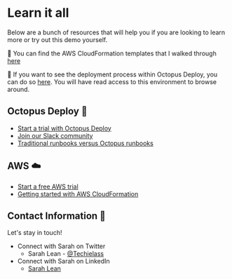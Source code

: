 
# Learn it all 

Below are a bunch of resources that will help you if you are looking to learn more or try out this demo yourself. 

📄 You can find the AWS CloudFormation templates that I walked through [here](https://github.com/weeyin83/Presentations/tree/main/2022/awscloudformation/templates)

🐙 If you want to see the deployment process within Octopus Deploy, you can do so [here](https://webinar.octopus.app/app#/Spaces-322/).  You will have read access to this environment to browse around. 


## Octopus Deploy 🐙
- [Start a trial with Octopus Deploy](https://octopus.com/start?utm_campaign=awscloudformation&utm_medium=webinar&utm_source=sarah)
- [Join our Slack community](https://octopus.com/slack?utm_campaign=awscloudformation&utm_medium=webinar&utm_source=sarah) 
- [Traditional runbooks versus Octopus runbooks](https://octopus.com/blog/traditional-runbooks-vs-octopus-runbooks?utm_campaign=awscloudformation&utm_medium=webinar&utm_source=sarah)


## AWS ☁️
- [Start a free AWS trial](https://aws.amazon.com/free/)
- [Getting started with AWS CloudFormation](https://aws.amazon.com/cloudformation/getting-started/)


## Contact Information 👋

Let's stay in touch! 

- Connect with Sarah on Twitter
    - Sarah Lean - [@Techielass](https://twitter.com/techielass)
- Connect with Sarah on LinkedIn
    - [Sarah Lean](https://in.linkedin.com/in/sazlean)


